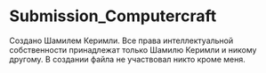 # Submission_Computercraft


Создано Шамилем Керимли. Все права интеллектуальной собственности принадлежат только Шамилю Керимли и никому другому. В создании файла не участвовал никто кроме меня.
